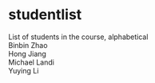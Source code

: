 # studentlist

List of students in the course, alphabetical <br />
Binbin Zhao <br />
Hong Jiang <br />
Michael Landi <br />
Yuying Li <br />

